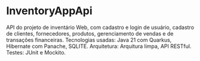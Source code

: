 # InventoryAppApi

API do projeto de inventário Web, com cadastro e login de usuário, cadastro de clientes, fornecedores, produtos, gerenciamento de vendas e de transações financeiras.
Tecnologias usadas: Java 21 com Quarkus, Hibernate com Panache, SQLITE.
Arquitetura: Arquitura limpa, API RESTful.
Testes: JUnit e Mockito.
